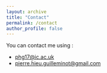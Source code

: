 ```yaml
---
layout: archive
title: "Contact"
permalink: /contact
author_profile: false
---
```



You can contact me using : 
* phg17@ic.ac.uk
* pierre.hieu.guilleminot@gmail.com
